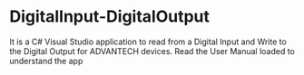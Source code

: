 # DigitalInput-DigitalOutput
It is a C# Visual Studio application to read from a Digital Input and Write to the Digital Output for ADVANTECH devices. Read the User Manual loaded to understand the app
